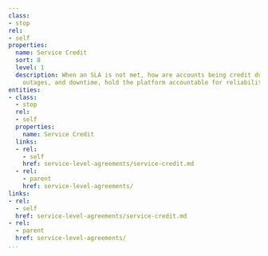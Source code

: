 ```yaml
---
class:
- stop
rel:
- self
properties:
  name: Service Credit
  sort: 8
  level: 1
  description: When an SLA is not met, how are accounts being credit due to service
    outages, and downtime, hold the platform accountable for reliability.
entities:
- class:
  - stop
  rel:
  - self
  properties:
    name: Service Credit
  links:
  - rel:
    - self
    href: service-level-agreements/service-credit.md
  - rel:
    - parent
    href: service-level-agreements/
links:
- rel:
  - self
  href: service-level-agreements/service-credit.md
- rel:
  - parent
  href: service-level-agreements/
...
```

